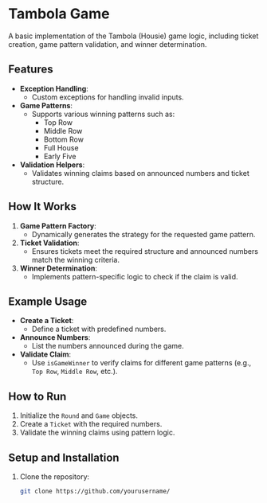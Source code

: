 # Tambola Game

A basic implementation of the Tambola (Housie) game logic, including ticket creation, 
game pattern validation, and winner determination.

## Features
- **Exception Handling**:
    - Custom exceptions for handling invalid inputs.
- **Game Patterns**:
    - Supports various winning patterns such as:
        - Top Row
        - Middle Row
        - Bottom Row
        - Full House
        - Early Five
- **Validation Helpers**:
    - Validates winning claims based on announced numbers and ticket structure.

## How It Works

1. **Game Pattern Factory**:
    - Dynamically generates the strategy for the requested game pattern.
2. **Ticket Validation**:
    - Ensures tickets meet the required structure and announced numbers match the winning criteria.
3. **Winner Determination**:
    - Implements pattern-specific logic to check if the claim is valid.

## Example Usage

- **Create a Ticket**:
    - Define a ticket with predefined numbers.
- **Announce Numbers**:
    - List the numbers announced during the game.
- **Validate Claim**:
    - Use `isGameWinner` to verify claims for different game patterns (e.g., `Top Row`, `Middle Row`, etc.).

## How to Run

1. Initialize the `Round` and `Game` objects.
2. Create a `Ticket` with the required numbers.
3. Validate the winning claims using pattern logic.

## Setup and Installation
1. Clone the repository:
   ```bash
   git clone https://github.com/yourusername/
